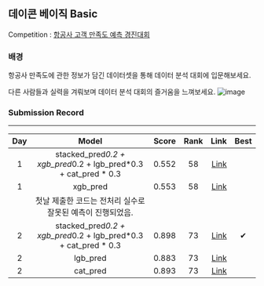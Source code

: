 ## 데이콘 베이직 Basic 

Competition : [항공사 고객 만족도 예측 경진대회](https://dacon.io/competitions/official/235871/overview/description)

###  배경


항공사 만족도에 관한 정보가 담긴 데이터셋을 통해 데이터 분석 대회에 입문해보세요.

다른 사람들과 실력을 겨뤄보며 데이터 분석 대회의 즐거움을 느껴보세요.
![image](https://user-images.githubusercontent.com/54428934/152941783-3a4dafca-de5b-4d9c-a32b-06fae275a80b.png)

### Submission Record
-----

| Day |    Model                                   | Score        | Rank                                      | Link        | Best |
| :---------:  | :-----------:                                | :-------------------: | :-------------------:                         |  -------------------: | :-------------------: |
| 1             | stacked_pred*0.2 + xgb_pred*0.2 + lgb_pred*0.3 + cat_pred * 0.3              | 0.552           | 58           |  [Link](https://github.com/dlarhkd1211/Dacon/blob/master/Airline_Service/day1_submission/stack_submission.csv)       | |
| 1             | xgb_pred            |0.553           | 58 |   [Link](https://github.com/dlarhkd1211/Dacon/blob/master/Airline_Service/day1_submission/xgb_submission.csv)|  |
||첫날 제출한 코드는 전처리 실수로 잘못된 예측이 진행되었음.||||
| 2             | stacked_pred*0.2 + xgb_pred*0.2 + lgb_pred*0.3 + cat_pred * 0.3              | 0.898           | 73           |  [Link](https://github.com/dlarhkd1211/Dacon/blob/master/Airline_Service/day2_submission/stack_submission.csv)       |✔ |
| 2            |lgb_pred            | 0.883           | 73           |  [Link](https://github.com/dlarhkd1211/Dacon/blob/master/Airline_Service/day2_submission/lgb_submission.csv)       | |
| 2             |cat_pred           | 0.893           | 73           |  [Link](https://github.com/dlarhkd1211/Dacon/blob/master/Airline_Service/day2_submission/cat_submission.csv)       | |
